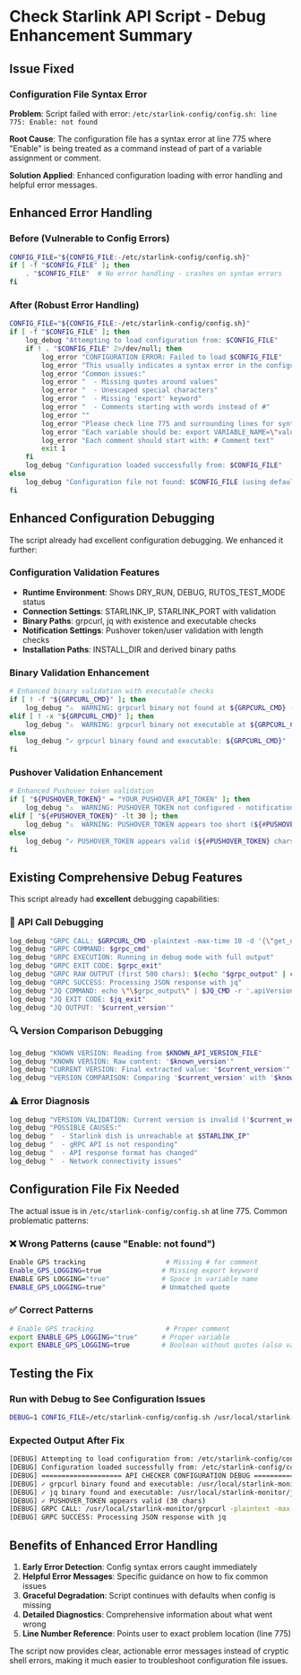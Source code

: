 # Check Starlink API Script - Debug Enhancement Summary

## Issue Fixed

### Configuration File Syntax Error
**Problem**: Script failed with error: `/etc/starlink-config/config.sh: line 775: Enable: not found`

**Root Cause**: The configuration file has a syntax error at line 775 where "Enable" is being treated as a command instead of part of a variable assignment or comment.

**Solution Applied**: Enhanced configuration loading with error handling and helpful error messages.

## Enhanced Error Handling

### Before (Vulnerable to Config Errors)
```bash
CONFIG_FILE="${CONFIG_FILE:-/etc/starlink-config/config.sh}"
if [ -f "$CONFIG_FILE" ]; then
    . "$CONFIG_FILE"  # No error handling - crashes on syntax errors
fi
```

### After (Robust Error Handling)
```bash
CONFIG_FILE="${CONFIG_FILE:-/etc/starlink-config/config.sh}"
if [ -f "$CONFIG_FILE" ]; then
    log_debug "Attempting to load configuration from: $CONFIG_FILE"
    if ! . "$CONFIG_FILE" 2>/dev/null; then
        log_error "CONFIGURATION ERROR: Failed to load $CONFIG_FILE"
        log_error "This usually indicates a syntax error in the configuration file."
        log_error "Common issues:"
        log_error "  - Missing quotes around values"
        log_error "  - Unescaped special characters"
        log_error "  - Missing 'export' keyword"
        log_error "  - Comments starting with words instead of #"
        log_error ""
        log_error "Please check line 775 and surrounding lines for syntax errors."
        log_error "Each variable should be: export VARIABLE_NAME=\"value\""
        log_error "Each comment should start with: # Comment text"
        exit 1
    fi
    log_debug "Configuration loaded successfully from: $CONFIG_FILE"
else
    log_debug "Configuration file not found: $CONFIG_FILE (using defaults)"
fi
```

## Enhanced Configuration Debugging

The script already had excellent configuration debugging. We enhanced it further:

### Configuration Validation Features
- **Runtime Environment**: Shows DRY_RUN, DEBUG, RUTOS_TEST_MODE status
- **Connection Settings**: STARLINK_IP, STARLINK_PORT with validation
- **Binary Paths**: grpcurl, jq with existence and executable checks
- **Notification Settings**: Pushover token/user validation with length checks
- **Installation Paths**: INSTALL_DIR and derived binary paths

### Binary Validation Enhancement
```bash
# Enhanced binary validation with executable checks
if [ ! -f "${GRPCURL_CMD}" ]; then
    log_debug "⚠️  WARNING: grpcurl binary not found at ${GRPCURL_CMD} - API calls will fail"
elif [ ! -x "${GRPCURL_CMD}" ]; then
    log_debug "⚠️  WARNING: grpcurl binary not executable at ${GRPCURL_CMD}"
else
    log_debug "✓ grpcurl binary found and executable: ${GRPCURL_CMD}"
fi
```

### Pushover Validation Enhancement
```bash
# Enhanced Pushover token validation
if [ "${PUSHOVER_TOKEN}" = "YOUR_PUSHOVER_API_TOKEN" ]; then
    log_debug "⚠️  WARNING: PUSHOVER_TOKEN not configured - notifications will fail"
elif [ "${#PUSHOVER_TOKEN}" -lt 30 ]; then
    log_debug "⚠️  WARNING: PUSHOVER_TOKEN appears too short (${#PUSHOVER_TOKEN} chars)"
else
    log_debug "✓ PUSHOVER_TOKEN appears valid (${#PUSHOVER_TOKEN} chars)"
fi
```

## Existing Comprehensive Debug Features

This script already had **excellent** debugging capabilities:

### 📡 API Call Debugging
```bash
log_debug "GRPC CALL: $GRPCURL_CMD -plaintext -max-time 10 -d '{\"get_device_info\":{}}' $STARLINK_IP:$STARLINK_PORT SpaceX.API.Device.Device/Handle"
log_debug "GRPC COMMAND: $grpc_cmd"
log_debug "GRPC EXECUTION: Running in debug mode with full output"
log_debug "GRPC EXIT CODE: $grpc_exit"
log_debug "GRPC RAW OUTPUT (first 500 chars): $(echo "$grpc_output" | cut -c1-500)"
log_debug "GRPC SUCCESS: Processing JSON response with jq"
log_debug "JQ COMMAND: echo \"\$grpc_output\" | $JQ_CMD -r '.apiVersion // \"0\"'"
log_debug "JQ EXIT CODE: $jq_exit"
log_debug "JQ OUTPUT: '$current_version'"
```

### 🔍 Version Comparison Debugging
```bash
log_debug "KNOWN VERSION: Reading from $KNOWN_API_VERSION_FILE"
log_debug "KNOWN VERSION: Raw content: '$known_version'"
log_debug "CURRENT VERSION: Final extracted value: '$current_version'"
log_debug "VERSION COMPARISON: Comparing '$current_version' with '$known_version'"
```

### ⚠️ Error Diagnosis
```bash
log_debug "VERSION VALIDATION: Current version is invalid ('$current_version')"
log_debug "POSSIBLE CAUSES:"
log_debug "  - Starlink dish is unreachable at $STARLINK_IP"
log_debug "  - gRPC API is not responding"
log_debug "  - API response format has changed"
log_debug "  - Network connectivity issues"
```

## Configuration File Fix Needed

The actual issue is in `/etc/starlink-config/config.sh` at line 775. Common problematic patterns:

### ❌ Wrong Patterns (cause "Enable: not found")
```bash
Enable GPS tracking                    # Missing # for comment
Enable_GPS_LOGGING=true               # Missing export keyword  
ENABLE GPS LOGGING="true"             # Space in variable name
ENABLE_GPS_LOGGING=true"              # Unmatched quote
```

### ✅ Correct Patterns
```bash
# Enable GPS tracking                  # Proper comment
export ENABLE_GPS_LOGGING="true"      # Proper variable
export ENABLE_GPS_LOGGING=true        # Boolean without quotes (also valid)
```

## Testing the Fix

### Run with Debug to See Configuration Issues
```bash
DEBUG=1 CONFIG_FILE=/etc/starlink-config/config.sh /usr/local/starlink-monitor/scripts/check_starlink_api-rutos.sh
```

### Expected Output After Fix
```bash
[DEBUG] Attempting to load configuration from: /etc/starlink-config/config.sh
[DEBUG] Configuration loaded successfully from: /etc/starlink-config/config.sh
[DEBUG] ==================== API CHECKER CONFIGURATION DEBUG ====================
[DEBUG] ✓ grpcurl binary found and executable: /usr/local/starlink-monitor/grpcurl
[DEBUG] ✓ jq binary found and executable: /usr/local/starlink-monitor/jq
[DEBUG] ✓ PUSHOVER_TOKEN appears valid (30 chars)
[DEBUG] GRPC CALL: /usr/local/starlink-monitor/grpcurl -plaintext -max-time 10...
[DEBUG] GRPC SUCCESS: Processing JSON response with jq
```

## Benefits of Enhanced Error Handling

1. **Early Error Detection**: Config syntax errors caught immediately
2. **Helpful Error Messages**: Specific guidance on how to fix common issues
3. **Graceful Degradation**: Script continues with defaults when config is missing
4. **Detailed Diagnostics**: Comprehensive information about what went wrong
5. **Line Number Reference**: Points user to exact problem location (line 775)

The script now provides clear, actionable error messages instead of cryptic shell errors, making it much easier to troubleshoot configuration file issues.
